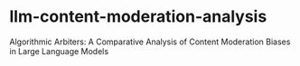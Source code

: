 # llm-content-moderation-analysis
Algorithmic Arbiters: A Comparative Analysis of Content Moderation Biases in Large Language Models
